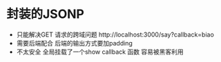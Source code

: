 # 封装的JSONP

- 只能解决GET 请求的跨域问题
    http://localhost:3000/say?callback=biao
- 需要后端配合
    后端的输出方式要加padding
- 不太安全
    全局挂载了一个show callback 函数 容易被黑客利用

